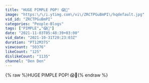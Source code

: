 ```yaml
---
title: "HUGE PIMPLE POP! 😱🤯"
image: "https:\/\/i.ytimg.com\/vi\/ZRCTPGuBmPI\/hqdefault.jpg"
vid_id: "ZRCTPGuBmPI"
categories: "People-Blogs"
tags: ["PIMPLE","😱🤯"]
date: "2021-11-03T05:48:39+03:00"
vid_date: "2021-10-31T20:23:03Z"
duration: "PT12M37S"
viewcount: "50376"
likeCount: "125"
dislikeCount: "1135"
channel: "Den Den"
---
```

{% raw %}HUGE PIMPLE POP! 😱🤯{% endraw %}
